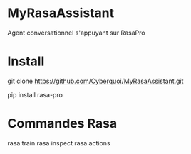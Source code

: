 # MyRasaAssistant
Agent conversationnel s'appuyant sur RasaPro


# Install
git clone https://github.com/Cyberquoi/MyRasaAssistant.git

pip install rasa-pro

# Commandes Rasa
rasa train
rasa inspect
rasa actions

